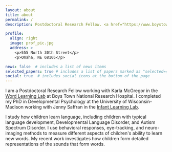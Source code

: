 ```yaml
---
layout: about
title: about
permalink: /
description: Postdoctoral Research Fellow. <a href="https://www.boystownhospital.org/research/speech-language/word-learning">Word Learning Lab</a>. <a href="https://www.boystownhospital.org">Boys Town National Research Hospital</a>.

profile:
  align: right
  image: prof_pic.jpg
  address: >
    <p>555 North 30th Street</p>
    <p>Omaha, NE 68105</p>

news: false  # includes a list of news items
selected_papers: true # includes a list of papers marked as "selected={true}"
social: true  # includes social icons at the bottom of the page
---
```


I am a Postdoctoral Research Fellow working with Karla McGregor in the <a href="https://www.boystownhospital.org/research/speech-language/word-learning">Word Learning Lab</a> at Boys Town National Research Hospital. I completed my PhD in Developmental Psychology at the University of Wisconsin-Madison working with Jenny Saffran in the <a href="https://infantlearning.waisman.wisc.edu/" target="\_blank">Infant Learning Lab</a>.

I study how children learn language, including children with typical language development, Developmental Language Disorder, and Autism Spectrum Disorder. I use behavioral responses, eye-tracking, and neuro-imaging methods to measure different aspects of children's ability to learn new words. My recent work investigates how children form detailed representations of the sounds that form words.
